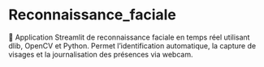 # Reconnaissance_faciale
🎯 Application Streamlit de reconnaissance faciale en temps réel utilisant dlib, OpenCV et Python. Permet l’identification automatique, la capture de visages et la journalisation des présences via webcam.
